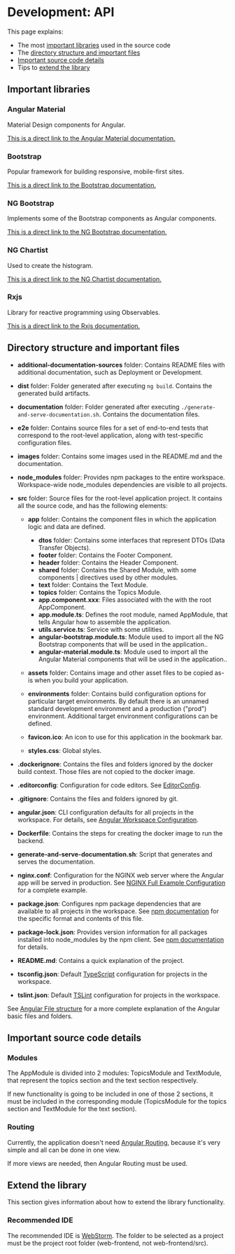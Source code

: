 # Development: API

This page explains:

* The most [important libraries](#important-libraries) used in the source code
* The [directory structure and important files](#directory-structure-and-important-files)
* [Important source code details](#important-source-code-details)
* Tips to [extend the library](#extend-the-library)



## Important libraries

### Angular Material

Material Design components for Angular.

[This is a direct link to the Angular Material documentation.](https://material.angular.io)


### Bootstrap

Popular framework for building responsive, mobile-first sites.

[This is a direct link to the Bootstrap documentation.](https://getbootstrap.com/docs/4.3/getting-started/introduction/)


### NG Bootstrap

Implements some of the Bootstrap components as Angular components.

[This is a direct link to the NG Bootstrap documentation.](https://ng-bootstrap.github.io)


### NG Chartist

Used to create the histogram.

[This is a direct link to the NG Chartist documentation.](https://willsoto.github.io/ng-chartist/docs/)


### Rxjs

Library for reactive programming using Observables.

[This is a direct link to the Rxjs documentation.](https://rxjs-dev.firebaseapp.com)



## Directory structure and important files

* **additional-documentation-sources** folder: Contains README files with additional documentation, such as Deployment or Development.
* **dist** folder: Folder generated after executing `ng build`. Contains the generated build artifacts.
* **documentation** folder: Folder generated after executing `./generate-and-serve-documentation.sh`. Contains the documentation files.
* **e2e** folder: Contains source files for a set of end-to-end tests that correspond to the root-level application, 
  along with test-specific configuration files.
* **images** folder: Contains some images used in the README.md and the documentation.
* **node_modules** folder: Provides npm packages to the entire workspace. Workspace-wide node_modules dependencies are visible to all projects.
* **src** folder: Source files for the root-level application project. It contains all the source code, and has the following elements:

   * **app** folder: Contains the component files in which the application logic and data are defined.
   
      * **dtos** folder: Contains some interfaces that represent DTOs (Data Transfer Objects).
      * **footer** folder: Contains the Footer Component.
      * **header** folder: Contains the Header Component.
      * **shared** folder: Contains the Shared Module, with some components | directives used by other modules.
      * **text** folder: Contains the Text Module.
      * **topics** folder: Contains the Topics Module.
      * **app.component.xxx**: Files associated with the with the root AppComponent.
      * **app.module.ts**: Defines the root module, named AppModule, that tells Angular how to assemble the application.
      * **utils.service.ts**: Service with some utilities.
      * **angular-bootstrap.module.ts**: Module used to import all the NG Bootstrap components that will be used in the application..
      * **angular-material.module.ts**: Module used to import all the Angular Material components that will be used in the application..
      
   * **assets** folder: Contains image and other asset files to be copied as-is when you build your application.
   * **environments** folder: Contains build configuration options for particular target environments.
     By default there is an unnamed standard development environment and a production ("prod") environment. 
     Additional target environment configurations can be defined.
   * **favicon.ico**: An icon to use for this application in the bookmark bar.
   * **styles.css**: Global styles.
   

* **.dockerignore**: Contains the files and folders ignored by the docker build context. Those files are not copied to the docker image.
* **.editorconfig**: Configuration for code editors. See [EditorConfig](https://editorconfig.org/).
* **.gitignore**: Contains the files and folders ignored by git.
* **angular.json**: CLI configuration defaults for all projects in the workspace. 
  For details, see [Angular Workspace Configuration](https://angular.io/guide/workspace-config).
* **Dockerfile**: Contains the steps for creating the docker image to run the backend.
* **generate-and-serve-documentation.sh**: Script that generates and serves the documentation.
* **nginx.conf**: Configuration for the NGINX web server where the Angular app will be served in production. 
  See [NGINX Full Example Configuration](https://www.nginx.com/resources/wiki/start/topics/examples/full/#nginx-conf) for a complete example.
* **package.json**: Configures npm package dependencies that are available to all projects in the workspace. 
  See [npm documentation](https://docs.npmjs.com/files/package.json) for the specific format and contents of this file.
* **package-lock.json**: Provides version information for all packages installed into node_modules by the npm client. 
  See [npm documentation](https://docs.npmjs.com/files/package-lock.json) for details. 
* **README.md**: Contains a quick explanation of the project.
* **tsconfig.json**: Default [TypeScript](https://www.typescriptlang.org/) configuration for projects in the workspace.
* **tslint.json**: Default [TSLint](https://palantir.github.io/tslint/) configuration for projects in the workspace.


See [Angular File structure](https://angular.io/guide/file-structure) for a more complete explanation 
of the Angular basic files and folders.



## Important source code details

### Modules

The AppModule is divided into 2 modules: TopicsModule and TextModule, that represent the topics section
and the text section respectively. 

If new functionality is going to be included in one of those 2 sections, it must be included in the
corresponding module (TopicsModule for the topics section and TextModule for the text section).

### Routing

Currently, the application doesn't need [Angular Routing](https://angular.io/guide/router), 
because it's very simple and all can be done in one view. 

If more views are needed, then Angular Routing must be used.



## Extend the library

This section gives information about how to extend the library functionality.

### Recommended IDE

The recommended IDE is [WebStorm](https://www.jetbrains.com/webstorm/). 
The folder to be selected as a project must be the project root folder (web-frontend, not web-frontend/src).
